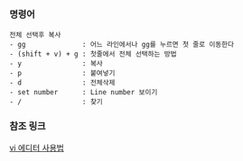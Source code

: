 ### 명령어
```
전체 선택후 복사
- gg              : 어느 라인에서나 gg를 누르면 첫 줄로 이동한다
- (shift + v) + g : 첫줄에서 전체 선택하는 방법
- y               : 복사
- p               : 붙여넣기
- d               : 전체삭제
- set number      : Line number 보이기
- /               : 찾기
```

### 참조 링크
[vi 에디터 사용법](http://olleyo.blogspot.com/2015/09/vi-centos-7-minimal.html)